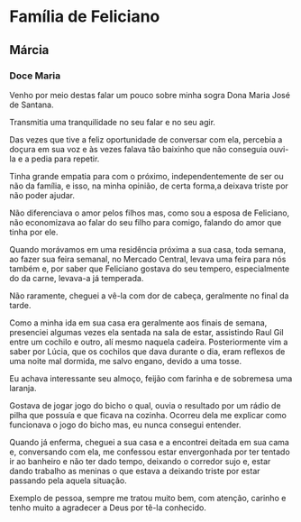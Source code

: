 # Família de Feliciano

## Márcia

### Doce Maria

Venho por meio destas falar um pouco sobre minha sogra Dona Maria José de Santana.

Transmitia uma tranquilidade no seu falar e no seu agir.

Das vezes que tive a feliz oportunidade de conversar com ela, percebia a doçura em sua voz e às vezes falava tão baixinho que não conseguia ouvi-la e a pedia para repetir.

Tinha grande empatia para com o próximo, independentemente de ser ou não da família, e isso, na minha opinião, de certa forma,a deixava triste por não poder ajudar.

Não diferenciava o amor pelos filhos mas, como sou a esposa de Feliciano, não economizava ao falar do seu filho para comigo, falando do amor que tinha por ele.

Quando morávamos em uma residência próxima a sua casa, toda semana, ao fazer sua feira semanal, no Mercado Central, levava uma feira para nós também e, por saber que Feliciano gostava do seu tempero, especialmente do da carne, levava-a já temperada.

Não raramente, cheguei a vê-la com dor de cabeça, geralmente no final da tarde.

Como a minha ida em sua casa era geralmente aos finais de semana, presenciei algumas vezes ela sentada na sala de estar, assistindo Raul Gil entre um cochilo e outro, alí mesmo naquela cadeira. Posteriormente vim a saber por Lúcia, que os cochilos que dava durante o dia, eram reflexos de uma noite mal dormida, me salvo engano, devido a uma tosse.

Eu achava interessante seu almoço, feijão com farinha e de sobremesa uma laranja.

Gostava de jogar jogo do bicho o qual, ouvia o resultado por um rádio de pilha que possuía e que ficava na cozinha. Ocorreu dela me explicar como funcionava o jogo do bicho mas, eu nunca consegui entender.

Quando já enferma, cheguei a sua casa e a encontrei deitada em sua cama e, conversando com ela, me confessou estar envergonhada por ter tentado ir ao banheiro e não ter dado tempo, deixando o corredor sujo e, estar dando trabalho as meninas o que estava a deixando triste por estar passando pela aquela situação.

Exemplo de pessoa, sempre me tratou muito bem,  com atenção, carinho e tenho muito a agradecer a Deus por tê-la conhecido.
